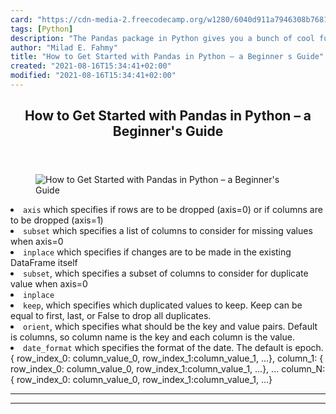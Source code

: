 ```yaml
---
card: "https://cdn-media-2.freecodecamp.org/w1280/6040d911a7946308b768178e.jpg"
tags: [Python]
description: "The Pandas package in Python gives you a bunch of cool functi"
author: "Milad E. Fahmy"
title: "How to Get Started with Pandas in Python – a Beginner s Guide"
created: "2021-08-16T15:34:41+02:00"
modified: "2021-08-16T15:34:41+02:00"
---
```

<div class="site-wrapper">
<main id="site-main" class="site-main outer">
<div class="inner">
<article class="post-full post tag-python tag-pandas tag-data-analysis tag-data-analytics tag-beginners-guide ">
<header class="post-full-header">
<h1 class="post-full-title">How to Get Started with Pandas in Python – a Beginner's Guide</h1>
</header>
<figure class="post-full-image">
<picture>
<source media="(max-width: 700px)" sizes="1px" srcset="data:image/gif;base64,R0lGODlhAQABAIAAAAAAAP///yH5BAEAAAAALAAAAAABAAEAAAIBRAA7 1w">
<source media="(min-width: 701px)" sizes="(max-width: 800px) 400px,
(max-width: 1170px) 700px,
1400px" srcset="https://cdn-media-2.freecodecamp.org/w1280/6040d911a7946308b768178e.jpg 300w,
https://cdn-media-2.freecodecamp.org/w1280/6040d911a7946308b768178e.jpg 600w,
https://cdn-media-2.freecodecamp.org/w1280/6040d911a7946308b768178e.jpg 1000w,
https://cdn-media-2.freecodecamp.org/w1280/6040d911a7946308b768178e.jpg 2000w">
<img onerror="this.style.display='none'" src="https://cdn-media-2.freecodecamp.org/w1280/6040d911a7946308b768178e.jpg" alt="How to Get Started with Pandas in Python – a Beginner's Guide">
</picture>
</figure>
<section class="post-full-content">
<div class="post-content">
<li><code>axis</code> which specifies if rows are to be dropped (axis=0) or if columns are to be dropped (axis=1)</li>
<li><code>subset</code> which specifies a list of columns to consider for missing values when axis=0</li>
<li><code>inplace</code> which specifies if changes are to be made in the existing DataFrame itself</li>
</ul>
<li><code>subset</code>, which specifies a subset of columns to consider for duplicate value when axis=0</li>
<li><code>inplace</code></li>
<li><code>keep</code>, which specifies which duplicated values to keep. Keep can be equal to first, last, or False to drop all duplicates.</li>
</ul>
<li><code>orient</code>, which specifies what should be the key and value pairs. Default is columns, so column name is the key and each column is the value.</li>
<li><code>date_format</code> which specifies the format of the date. The default is epoch.</li>
</ul>
{ row_index_0: column_value_0, row_index_1:column_value_1, ...},
column_1:
{ row_index_0: column_value_0, row_index_1:column_value_1, ...},
...
column_N:
{ row_index_0: column_value_0, row_index_1:column_value_1, ...}
</div>
<hr>
<hr>
</section>
</article>
</div>
</main>
</div>
<!-- Google Tag Manager (noscript) -->
<!-- End Google Tag Manager (noscript) -->
